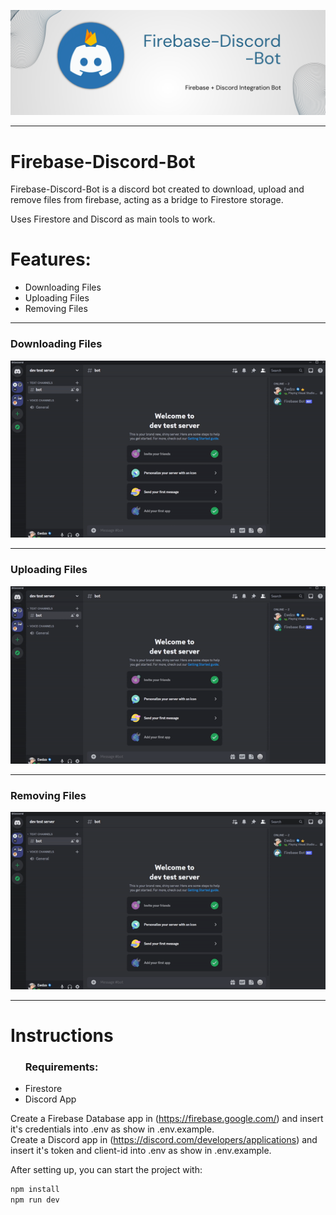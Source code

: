 <img src="src/assets/banner.png" title="Firebase-Discord-Bot Banner"></img>


-----

# Firebase-Discord-Bot

Firebase-Discord-Bot is a discord bot created to download, upload and remove files from firebase, acting as a bridge to Firestore storage. 

Uses Firestore and Discord as main tools to work.


<h1>Features:</h1>

<ul>
    <li>Downloading Files</li>
    <li>Uploading Files</li>
    <li>Removing Files</li>
</ul>

-----

<h3>Downloading Files</h3>
<img src="src/assets/download_example.gif" title="Downloading Files Procedure"></img>

-----

<h3>Uploading Files</h3>
<img src="src/assets/upload_example.gif" title="Uploading Files Procedure"></img>

-----

<h3>Removing Files</h3>
<img src="src/assets/remove_example.gif" title="Removing Files Procedure"></img>

-----

<h1>Instructions</h1>

<ul><h3>Requirements:</h3> 
    <li>Firestore</li>
    <li>Discord App</li>
</ul>


Create a Firebase Database app in (https://firebase.google.com/) and insert it's credentials into .env as show in .env.example.<br>
Create a Discord app in (https://discord.com/developers/applications) and insert it's token and client-id into .env as show in .env.example.

After setting up, you can start the project with: 

```bash
npm install
npm run dev
```
